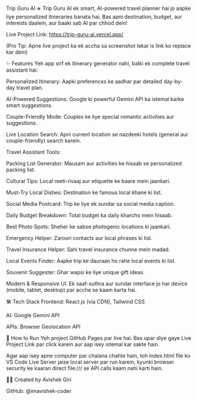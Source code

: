 Trip Guru AI ✈️
Trip Guru AI ek smart, AI-powered travel planner hai jo aapke liye personalized itineraries banata hai. Bas apni destination, budget, aur interests daalein, aur baaki sab AI par chhod dein!

Live Project Link: https://trip-guru-ai.vercel.app/

(Pro Tip: Apne live project ka ek accha sa screenshot lekar is link ko replace kar dein)

✨ Features
Yeh app sirf ek itinerary generator nahi, balki ek complete travel assistant hai:

Personalized Itinerary: Aapki preferences ke aadhar par detailed day-by-day travel plan.

AI-Powered Suggestions: Google ki powerful Gemini API ka istemal karke smart suggestions.

Couple-Friendly Mode: Couples ke liye special romantic activities aur suggestions.

Live Location Search: Apni current location se nazdeeki hotels (general aur couple-friendly) search karein.

Travel Assistant Tools:

Packing List Generator: Mausam aur activities ke hisaab se personalized packing list.

Cultural Tips: Local reeti-rivaaj aur etiquette ke baare mein jaankari.

Must-Try Local Dishes: Destination ke famous local khane ki list.

Social Media Postcard: Trip ke liye ek sundar sa social media caption.

Daily Budget Breakdown: Total budget ka daily kharcho mein hisaab.

Best Photo Spots: Sheher ke sabse photogenic locations ki jaankari.

Emergency Helper: Zaroori contacts aur local phrases ki list.

Travel Insurance Helper: Sahi travel insurance chunne mein madad.

Local Events Finder: Aapke trip ke dauraan ho rahe local events ki list.

Souvenir Suggester: Ghar wapsi ke liye unique gift ideas.

Modern & Responsive UI: Ek saaf-suthra aur sundar interface jo har device (mobile, tablet, desktop) par acche se kaam karta hai.

🛠️ Tech Stack
Frontend: React.js (via CDN), Tailwind CSS

AI: Google Gemini API

APIs: Browser Geolocation API

🚀 How to Run
Yeh project GitHub Pages par live hai. Bas upar diye gaye Live Project Link par click karein aur aap isey istemal kar sakte hain.

Agar aap isey apne computer par chalana chahte hain, toh index.html file ko VS Code Live Server jaise local server par run karein, kyunki browser security ke kaaran direct file:/// se API calls kaam nahi karti hain.

👨‍💻 Created by
Avishek Giri

GitHub: @imavishek-coder
